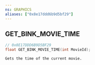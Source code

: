 ```yaml
---
ns: GRAPHICS
aliases: ["0x8e17ddd6b9d5bf29"]
---
```

## GET_BINK_MOVIE_TIME

```c
// 0x8E17DDD6B9D5BF29
float GET_BINK_MOVIE_TIME(int MovieId);
```

```
Gets the time of the current movie.
```
